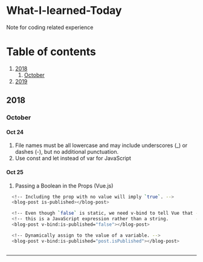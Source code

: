 # What-I-learned-Today
Note for coding related experience

# Table of contents
1. [2018](#year_2018)
    1. [October](#month_Oct)
2. [2019](#year_2019)
    

## 2018 <a name="year_2018"></a>
### October <a name="month_Oct"></a>
  #### Oct 24
  1. File names must be all lowercase and may include underscores (_) or dashes (-), but no additional punctuation.
  2. Use const and let instead of var for JavaScript
  
  #### Oct 25
  1. Passing a Boolean in the Props (Vue.js)
  ``` bash
    <!-- Including the prop with no value will imply `true`. -->
    <blog-post is-published></blog-post>

    <!-- Even though `false` is static, we need v-bind to tell Vue that -->
    <!-- this is a JavaScript expression rather than a string.          -->
    <blog-post v-bind:is-published="false"></blog-post>

    <!-- Dynamically assign to the value of a variable. -->
    <blog-post v-bind:is-published="post.isPublished"></blog-post>
       
  ```

___
